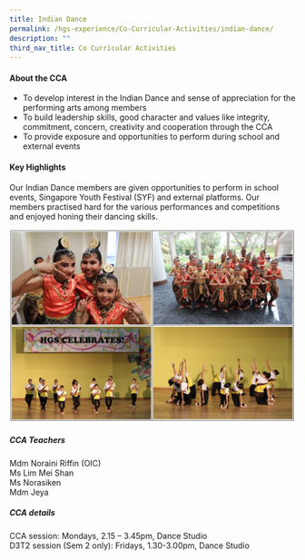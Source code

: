 ```yaml
---
title: Indian Dance
permalink: /hgs-experience/Co-Curricular-Activities/indian-dance/
description: ""
third_nav_title: Co Curricular Activities
---
```

#### About the CCA

* To develop interest in the Indian Dance and sense of appreciation for the performing arts among members
* To build leadership skills, good character and values like integrity, commitment, concern, creativity and cooperation through the CCA
* To provide exposure and opportunities to perform during school and external events

  

#### Key Highlights

Our Indian Dance members are given opportunities to perform in school events, Singapore Youth Festival (SYF) and external platforms. Our members practised hard for the various performances and competitions and enjoyed honing their dancing skills.

![](/images/indiandance1.png)

##### CCA Teachers  
Mdm Noraini Riffin (OIC)   
Ms Lim Mei Shan   
Ms Norasiken   
Mdm Jeya

  

##### CCA details  
 CCA session: Mondays, 2.15 – 3.45pm, Dance Studio   
D3T2 session (Sem 2 only): Fridays, 1.30-3.00pm, Dance Studio